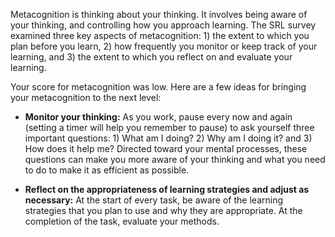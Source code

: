 Metacognition is thinking about your thinking. It involves being aware of your thinking, and controlling how you approach learning. The SRL survey examined three key aspects of metacognition: 1) the extent to which you plan before you learn, 2) how frequently you monitor or keep track of your learning, and 3) the extent to which you reflect on and evaluate your learning. 

Your score for metacognition was low. Here are a few ideas for bringing your metacognition to the next level:

* **Monitor your thinking:** As you work, pause every now and again (setting a timer will help you remember to pause) to ask yourself three important questions: 1) What am I doing? 2) Why am I doing it? and 3) How does it help me? Directed toward your mental processes, these questions can make you more aware of your thinking and what you need to do to make it as efficient as possible.

* **Reflect on the appropriateness of learning strategies and adjust as necessary:** At the start of every task, be aware of the learning strategies that you plan to use and why they are appropriate. At the completion of the task, evaluate your methods. 
